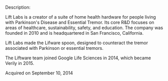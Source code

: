 Description:

Lift Labs is a creator of a suite of home health hardware for people living with Parkinson's Disease and Essential Tremor. Its core R&D focuses on areas of healthcare, sustainability, safety, and education. The company was founded in 2010 and is headquartered in San Francisco, California.

Lift Labs made the Lifware spoon, designed to counteract the tremor associated with Parkinson or essential tremors. 

The Liftware team joined Google Life Sciences in 2014, which became Verily in 2015.

Acquired on September 10, 2014